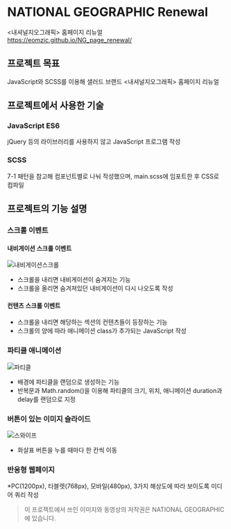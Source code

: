 # NATIONAL GEOGRAPHIC Renewal
<내셔널지오그래픽> 홈페이지 리뉴얼
https://eomzic.github.io/NG_page_renewal/

## 프로젝트 목표

JavaScript와 SCSS를 이용해 샐러드 브랜드 <내셔널지오그래픽> 홈페이지 리뉴얼

## 프로젝트에서 사용한 기술
### JavaScript ES6

jQuery 등의 라이브러리를 사용하지 않고 JavaScript 프로그램 작성

### SCSS 

7-1 패턴을 참고해 컴포넌트별로 나눠 작성했으며, main.scss에 임포트한 후 CSS로 컴파일

## 프로젝트의 기능 설명
### 스크롤 이벤트 
#### 내비게이션 스크롤 이벤트
![내비게이션스크롤](cap_02.PNG)
* 스크롤을 내리면 내비게이션이 숨겨지는 기능
* 스크롤을 올리면 숨겨져있던 내비게이션이 다시 나오도록 작성

#### 컨텐츠 스크롤 이벤트
* 스크롤을 내리면 해당하는 섹션의 컨텐츠들이 등장하는 기능
* 스크롤의 양에 따라 애니메이션 class가 추가되는 JavaScript 작성

### 파티클 애니메이션
![파티클](cap_03.PNG)
* 배경에 파티클을 랜덤으로 생성하는 기능
* 반복문과 Math.random()을 이용해 파티클의 크기, 위치, 애니메이션 duration과 delay를 랜덤으로 지정


### 버튼이 있는 이미지 슬라이드
![스와이프](cap_01.PNG)
* 화살표 버튼을 누를 때마다 한 칸씩 이동

### 반응형 웹페이지
*PC(1200px), 타블렛(768px), 모바일(480px), 3가지 해상도에 따라 보이도록 미디어 쿼리 작성


> 이 프로젝트에서 쓰인 이미지와 동영상의 저작권은 NATIONAL GEOGRAPHIC에 있습니다.


